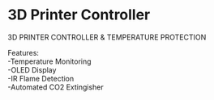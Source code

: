 # 3D Printer Controller
3D PRINTER CONTROLLER &amp; TEMPERATURE PROTECTION 

Features:
<br/>
-Temperature Monitoring <br/>
-OLED Display <br/>
-IR Flame Detection <br/>
-Automated CO2 Extingisher <br/>

